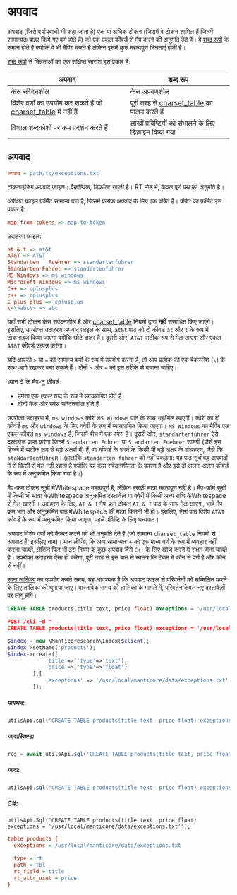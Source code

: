 # अपवाद

अपवाद (जिसे पर्यायवाची भी कहा जाता है) एक या अधिक टोकन (जिसमें वे टोकन शामिल हैं जिनमें सामान्यतः बाहर किये गए वर्ण होते हैं) को एक एकल कीवर्ड से मैप करने की अनुमति देते हैं। वे [शब्द रूपों](../../Creating_a_table/NLP_and_tokenization/Wordforms.md#wordforms) के समान होते हैं क्योंकि वे भी मैपिंग करते हैं लेकिन इसमें कुछ महत्वपूर्ण भिन्नताएँ होती हैं।

[शब्द रूपों](../../Creating_a_table/NLP_and_tokenization/Wordforms.md#wordforms) से भिन्नताओं का एक संक्षिप्त सारांश इस प्रकार है:

| अपवाद | शब्द रूप |
| - | - |
| केस संवेदनशील | केस अप्रवणशील |
| विशेष वर्णों का उपयोग कर सकते हैं जो [charset_table](../../Creating_a_table/NLP_and_tokenization/Low-level_tokenization.md#charset_table) में नहीं हैं | पूरी तरह से [charset_table](../../Creating_a_table/NLP_and_tokenization/Low-level_tokenization.md#charset_table) का पालन करते हैं |
| विशाल शब्दकोशों पर कम प्रदर्शन करते हैं | लाखों प्रविष्टियों को संभालने के लिए डिज़ाइन किया गया |

## अपवाद

```ini
अपवाद = path/to/exceptions.txt
```

<!-- उदाहरण अपवाद -->
टोकनाइजिंग अपवाद फ़ाइल। वैकल्पिक, डिफ़ॉल्ट खाली है।
RT मोड में, केवल पूर्ण पथ की अनुमति है।

अपेक्षित फ़ाइल फ़ॉर्मेट सामान्य पाठ है, जिसमें प्रत्‍येक अपवाद के लिए एक पंक्ति है। पंक्ति का फ़ॉर्मेट इस प्रकार है:

```ini
map-from-tokens => map-to-token
```

उदाहरण फ़ाइल:

```ini
at & t => at&t
AT&T => AT&T
Standarten   Fuehrer => standartenfuhrer
Standarten Fuhrer => standartenfuhrer
MS Windows => ms windows
Microsoft Windows => ms windows
C++ => cplusplus
c++ => cplusplus
C plus plus => cplusplus
\=\>abc\> => abc
```

यहाँ सभी टोकन केस संवेदनशील हैं और [charset_table](../../Creating_a_table/NLP_and_tokenization/Low-level_tokenization.md#charset_table) नियमों द्वारा **नहीं** संसाधित किए जाएंगे। इसलिए, उपरोक्त उदाहरण अपवाद फ़ाइल के साथ, `at&t` पाठ को दो कीवर्ड `at` और `t` के रूप में टोकनाइज किया जाएगा क्योंकि छोटे अक्षर हैं। दूसरी ओर, `AT&T` सटीक रूप से मेल खाएगा और एकल `AT&T` कीवर्ड उत्पन्न करेगा।

यदि आपको `>` या `=` को सामान्य वर्णों के रूप में उपयोग करना है, तो आप प्रत्येक को एक बैकस्लेश (`\`) के साथ आगे रखकर बचा सकते हैं। दोनों `>` और `=` को इस तरीके से बचाना चाहिए।

ध्यान दें कि मैप-टू कीवर्ड:
* हमेशा एक *एकल* शब्द के रूप में व्याख्यायित होते हैं
* दोनों केस और स्पेस संवेदनशील होते हैं

उपरोक्त उदाहरण में, `ms windows` क्वेरी `MS Windows` पाठ के साथ *नहीं* मेल खाएगी। क्वेरी को दो कीवर्ड `ms` और `windows` के लिए क्वेरी के रूप में व्याख्यायित किया जाएगा। `MS Windows` का मैपिंग एक एकल कीवर्ड `ms windows` है, जिसमें बीच में एक स्पेस है। दूसरी ओर, `standartenfuhrer` ऐसे दस्तावेज़ प्राप्त करेगा जिनमें `Standarten Fuhrer` या `Standarten Fuehrer` सामग्री (जैसे इस हिज्जे में सटीक रूप से बड़े अक्षरों में) हैं, या कीवर्ड के स्वयं के किसी भी बड़े अक्षर के संस्करण, जैसे कि `staNdarTenfUhreR`। (हालांकि `standarten fuhrer` को नहीं पकड़ेगा: यह पाठ सूचीबद्ध अपवादों में से किसी से मेल नहीं खाता है क्योंकि यह केस संवेदनशीलता के कारण है और इसे दो अलग-अलग कीवर्ड के रूप में अनुक्रमित किया गया है।)

मैप-फ्रम टोकन सूची मेंWhitespace महत्वपूर्ण है, लेकिन इसकी मात्रा महत्वपूर्ण नहीं है। मैप-फॉर्म सूची में किसी भी मात्रा केWhitespace अनुक्रमित दस्तावेज़ या क्वेरी में किसी अन्य राशि केWhitespace से मेल खाएगी। उदाहरण के लिए, `AT & T` मैप-फ्रम टोकन `AT & T` पाठ के साथ मेल खाएगा, चाहे मैप-फ्रम भाग और अनुक्रमित पाठ मेंWhitespace की मात्रा कितनी भी हो। इसलिए, ऐसा पाठ विशेष `AT&T` कीवर्ड के रूप में अनुक्रमित किया जाएगा, पहले प्रविष्टि के लिए धन्यवाद।

अपवाद विशेष वर्णों को कैप्चर करने की भी अनुमति देते हैं (जो सामान्य `charset_table` नियमों से अपवाद हैं; इसलिए नाम)। मान लीजिए कि आप सामान्यतः `+` को एक मान्य वर्ण के रूप में व्यवहार नहीं करना चाहते, लेकिन फिर भी इस नियम के कुछ अपवाद जैसे `C++` के लिए खोज करने में सक्षम होना चाहते हैं। उपरोक्त उदाहरण ऐसा ही करेगा, पूरी तरह से इस बात से स्वतंत्र कि टेबल में कौन से वर्ण हैं और कौन से नहीं।

[सादा तालिका](../../Creating_a_table/Local_tables/Plain_table.md) का उपयोग करते समय, यह आवश्यक है कि अपवाद फ़ाइल से परिवर्तनों को सम्मिलित करने के लिए तालिका को घुमाया जाए। वास्तविक समय की तालिका के मामले में, परिवर्तन केवल नए दस्तावेज़ों पर लागू होंगे।

<!-- अनुरोध SQL -->

```sql
CREATE TABLE products(title text, price float) exceptions = '/usr/local/manticore/data/exceptions.txt'
```

<!-- अनुरोध JSON -->

```json
POST /cli -d "
CREATE TABLE products(title text, price float) exceptions = '/usr/local/manticore/data/exceptions.txt'"
```

<!-- अनुरोध PHP -->

```php
$index = new \Manticoresearch\Index($client);
$index->setName('products');
$index->create([
            'title'=>['type'=>'text'],
            'price'=>['type'=>'float']
        ],[
            'exceptions' => '/usr/local/manticore/data/exceptions.txt'
        ]);
```
<!-- परिचय -->
##### पायथन:

<!-- अनुरोध पायथन -->

```python
utilsApi.sql('CREATE TABLE products(title text, price float) exceptions = \'/usr/local/manticore/data/exceptions.txt\'')
```
<!-- परिचय -->
##### जावास्क्रिप्ट:

<!-- अनुरोध जावास्क्रिप्ट -->

```javascript
res = await utilsApi.sql('CREATE TABLE products(title text, price float) exceptions = \'/usr/local/manticore/data/exceptions.txt\'');
```

<!-- परिचय -->
##### जावा:
<!-- अनुरोध जावा -->
```java
utilsApi.sql("CREATE TABLE products(title text, price float) exceptions = '/usr/local/manticore/data/exceptions.txt'");
```

<!-- परिचय -->
##### C#:
<!-- अनुरोध C# -->
```clike
utilsApi.Sql("CREATE TABLE products(title text, price float) exceptions = '/usr/local/manticore/data/exceptions.txt'");
```

<!-- अनुरोध CONFIG -->

```ini
table products {
  exceptions = /usr/local/manticore/data/exceptions.txt

  type = rt
  path = tbl
  rt_field = title
  rt_attr_uint = price
}
```
<!-- अंत -->
<!-- प्रूफरीड -->
